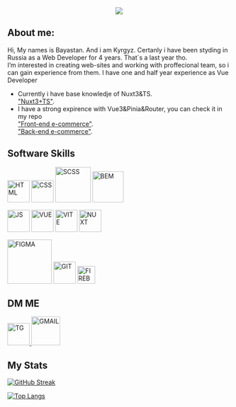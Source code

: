 <div id="header" align="center">
  <img src="https://media.licdn.com/dms/image/D4E16AQG10lzbFHfbqg/profile-displaybackgroundimage-shrink_350_1400/0/1673438163257?e=1678924800&v=beta&t=b6YH5i9rvfPLQ50X7uCDRDzqftIWhV4cep1NIETUSbw"/>
</div>

<h2>About me:</h2>

  Hi, My names is Bayastan. And i am Kyrgyz. Certanly i have been styding in Russia as a Web Developer for 4 years. That`s a last year tho. <br />
  I’m interested in creating web-sites and working with proffecional team, so i can gain experience from them. I have one and half year experience as Vue Developer <br />
* Currently i have base knowledje of Nuxt3&TS. <br /> 
<a href='https://github.com/Tonight11/Pet-Project-Nuxt-3'>"Nuxt3+TS"</a>. <br /> 
* I have a strong expirence with Vue3&Pinia&Router, you can check it in my repo <br /> 
<a href='https://github.com/Tonight11/full-stack-e-commerce-frontend'>"Front-end e-commerce"</a>. <br />
<a href='https://github.com/Tonight11/full-stack-e-commerce-backend'>"Back-end e-commerce"</a>. <br />


<h2>Software Skills</h2>

<p dir="auto">
  <img src="https://cdn.worldvectorlogo.com/logos/html-1.svg" alt="HTML" style="max-width: 100%; width: 50px;">
<img src="https://cdn.worldvectorlogo.com/logos/css-3.svg" alt="CSS" style="max-width: 100%; width: 50px;">
  <img src="https://cdn.worldvectorlogo.com/logos/sass-1.svg" alt="SCSS" style="max-width: 100%; width: 80px;">
<img src="https://cdn.worldvectorlogo.com/logos/bem.svg" alt="BEM" style="max-width: 100%; width: 70px;">
</p>
<p dir="auto">
  <img src="https://cdn.worldvectorlogo.com/logos/logo-javascript.svg" alt="JS" style="max-width: 100%; width: 50px;">
  <img src="https://cdn.worldvectorlogo.com/logos/vue-js-1.svg" alt="VUE" style="max-width: 100%; width: 50px;">
  <img src="https://cdn.worldvectorlogo.com/logos/vitejs.svg" alt="VITE" style="max-width: 100%; width: 50px;">
  <img src="https://cdn.worldvectorlogo.com/logos/nuxt-2.svg" alt="NUXT" style="max-width: 100%; width: 50px;">
</p>
<p dir="auto">
  <img src="https://cdn.worldvectorlogo.com/logos/figma-5.svg" alt="FIGMA" style="max-width: 100%; width: 100px;">
  <img src="https://cdn.worldvectorlogo.com/logos/git-icon.svg" alt="GIT" style="max-width: 100%; width: 50px;">
  <img src="https://cdn.worldvectorlogo.com/logos/firebase-1.svg" alt="FIREBASE" style="max-width: 100%; width: 40px;">
</p>

<h2>DM ME</h2>

<p dir="auto">
  <a href='https://t.me/bayas1232' target='_blank'>
    <img src="https://cdn.worldvectorlogo.com/logos/telegram.svg" alt="TG" style="max-width: 100%; width: 50px;">
  </a>
  <a href='mailto:godofspeedman@gmail.com' target='_blank'>
    <img src="https://cdn.worldvectorlogo.com/logos/gmail-icon.svg" alt="GMAIL" style="max-width: 100%; width: 65px;">
  </a>
</p>


<h2>My Stats</h2>

[![GitHub Streak](http://github-readme-streak-stats.herokuapp.com?user=Tonight11&theme=dark&background=000000)](https://git.io/streak-stats)

[![Top Langs](https://github-readme-stats.vercel.app/api/top-langs/?username=Tonight11&layout=compact)](https://github.com/anuraghazra/github-readme-stats)
